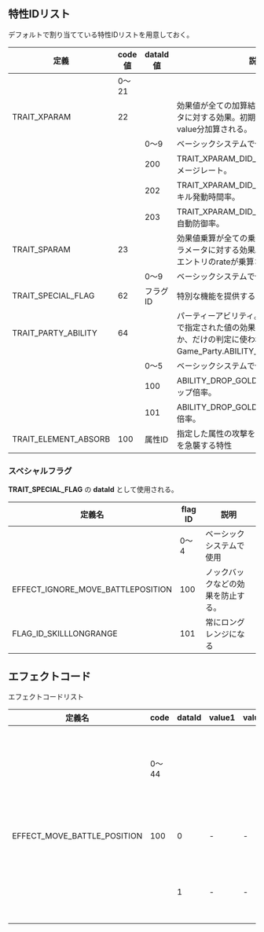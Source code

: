 ## 特性IDリスト

デフォルトで割り当てている特性IDリストを用意しておく。

|定義|code値|dataId値|説明|
|---|---|---|---|
||0～21|||ベーシックシステムで使用|
|TRAIT_XPARAM|22||効果値が全ての加算結果で得られるパラメータに対する効果。初期値0で効果エントリのvalue分加算される。|
|||0～9|ベーシックシステムで使用|
|||200|TRAIT_XPARAM_DID_CDR。クリティカルダメージレート。|
|||202|TRAIT_XPARAM_DID_CASTTIME_RATE。スキル発動時間率。|
|||203|TRAIT_XPARAM_DID_AUTOGUARD_RATE。自動防御率。|
|TRAIT_SPARAM|23||効果値乗算が全ての乗算結果で生成されるパラメータに対する効果。初期値は1.0で効果エントリのrateが乗算される。|
|||0～9|ベーシックシステムで使用|
|TRAIT_SPECIAL_FLAG|62|フラグID|特別な機能を提供するためのフラグ。|
|TRAIT_PARTY_ABILITY|64||パーティーアビリティ。既定の実装はdataIdで指定された値の効果を持っているかどうか、だけの判定に使われる。dataIdはGame_Party.ABILITY_～で定義されてる。|
|||0～5|ベーシックシステムで使用|
|||100|ABILITY_DROP_GOLD_RATE。アイテムドロップ倍率。|
|||101|ABILITY_DROP_GOLD_RATE。取得ゴールド倍率。|
|TRAIT_ELEMENT_ABSORB|100|属性ID|指定した属性の攻撃を受けたとき、ダメージを急襲する特性|


### スペシャルフラグ

__TRAIT_SPECIAL_FLAG__ の __dataId__ として使用される。

|定義名|flag ID|説明|
|---|---|---|
||0～4|ベーシックシステムで使用|
|EFFECT_IGNORE_MOVE_BATTLEPOSITION|100|ノックバックなどの効果を防止する。|
|FLAG_ID_SKILLLONGRANGE|101|常にロングレンジになる|

## エフェクトコード

エフェクトコードリスト

|定義名|code|dataId|value1|value2|説明|
|---|---|---|---|---|---|
||0～44||||ベーシックシステムで使用|
|EFFECT_MOVE_BATTLE_POSITION|100|0|-|-|前に出る効果。|
|||1|-|-|後ろに下がる効果。|



